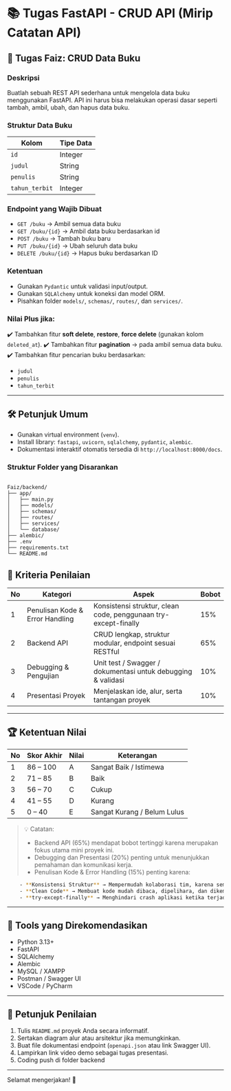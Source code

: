 # 📚 Tugas FastAPI - CRUD API (Mirip Catatan API)

## 📝 Tugas Faiz: CRUD Data Buku

### Deskripsi

Buatlah sebuah REST API sederhana untuk mengelola data buku menggunakan FastAPI. API ini harus bisa melakukan operasi dasar seperti tambah, ambil, ubah, dan hapus data buku.

### Struktur Data Buku

| Kolom          | Tipe Data |
| -------------- | --------- |
| `id`           | Integer   |
| `judul`        | String    |
| `penulis`      | String    |
| `tahun_terbit` | Integer   |

### Endpoint yang Wajib Dibuat

- `GET /buku` → Ambil semua data buku
- `GET /buku/{id}` → Ambil data buku berdasarkan id
- `POST /buku` → Tambah buku baru
- `PUT /buku/{id}` → Ubah seluruh data buku
- `DELETE /buku/{id}` → Hapus buku berdasarkan ID

### Ketentuan

- Gunakan `Pydantic` untuk validasi input/output.
- Gunakan `SQLAlchemy` untuk koneksi dan model ORM.
- Pisahkan folder `models/`, `schemas/`, `routes/`, dan `services/`.

### Nilai Plus jika:

✔️ Tambahkan fitur **soft delete**, **restore**, **force delete** (gunakan kolom `deleted_at`).
✔️ Tambahkan fitur **pagination** → pada ambil semua data buku.
✔️ Tambahkan fitur pencarian buku berdasarkan:

- `judul`
- `penulis`
- `tahun_terbit`

---

## 🛠️ Petunjuk Umum

- Gunakan virtual environment (`venv`).
- Install library: `fastapi`, `uvicorn`, `sqlalchemy`, `pydantic`, `alembic`.
- Dokumentasi interaktif otomatis tersedia di `http://localhost:8000/docs`.

### Struktur Folder yang Disarankan

```

Faiz/backend/
├── app/
│   ├── main.py
│   ├── models/
│   ├── schemas/
│   ├── routes/
│   ├── services/
│   └── database/
├── alembic/
├── .env
├── requirements.txt
└── README.md

```

## 🧠 Kriteria Penilaian

| No  | Kategori                        | Aspek                                                           | Bobot |
| --- | ------------------------------- | --------------------------------------------------------------- | ----- |
| 1   | Penulisan Kode & Error Handling | Konsistensi struktur, clean code, penggunaan try-except-finally | 15%   |
| 2   | Backend API                     | CRUD lengkap, struktur modular, endpoint sesuai RESTful         | 65%   |
| 3   | Debugging & Pengujian           | Unit test / Swagger / dokumentasi untuk debugging & validasi    | 10%   |
| 4   | Presentasi Proyek               | Menjelaskan ide, alur, serta tantangan proyek                   | 10%   |

---

## 🏆 Ketentuan Nilai

| No  | Skor Akhir | Nilai | Keterangan                  |
| --- | ---------- | ----- | --------------------------- |
| 1   | 86 – 100   | A     | Sangat Baik / Istimewa      |
| 2   | 71 – 85    | B     | Baik                        |
| 3   | 56 – 70    | C     | Cukup                       |
| 4   | 41 – 55    | D     | Kurang                      |
| 5   | 0 – 40     | E     | Sangat Kurang / Belum Lulus |

> 💡 Catatan:
>
> - Backend API (65%) mendapat bobot tertinggi karena merupakan fokus utama mini proyek ini.
> - Debugging dan Presentasi (20%) penting untuk menunjukkan pemahaman dan komunikasi kerja.
> - Penulisan Kode & Error Handling (15%) penting karena:

```bash
    - **Konsistensi Struktur** → Mempermudah kolaborasi tim, karena semua developer bisa memahami alur dan struktur proyek dengan cepat. Ini sangat penting di proyek skala besar.
    - **Clean Code** → Membuat kode mudah dibaca, dipelihara, dan dikembangkan. Kode yang bersih mengurangi kemungkinan munculnya bug di masa depan.
    - **try-except-finally** → Menghindari crash aplikasi ketika terjadi error tak terduga. Misalnya saat koneksi database gagal, file tidak ditemukan, atau input user salah. Pengguna tetap mendapatkan feedback yang jelas dan sistem tetap stabil.
```

---

## 🧰 Tools yang Direkomendasikan

- Python 3.13+
- FastAPI
- SQLAlchemy
- Alembic
- MySQL / XAMPP
- Postman / Swagger UI
- VSCode / PyCharm

---

## 📝 Petunjuk Penilaian

1. Tulis `README.md` proyek Anda secara informatif.
2. Sertakan diagram alur atau arsitektur jika memungkinkan.
3. Buat file dokumentasi endpoint (`openapi.json` atau link Swagger UI).
4. Lampirkan link video demo sebagai tugas presentasi.
5. Coding push di folder backend

---

Selamat mengerjakan! 🚀
